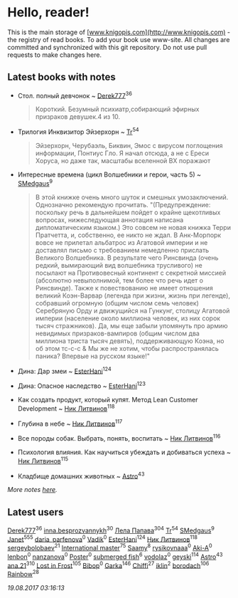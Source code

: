 # Hello, reader!
This is the main storage of [www.knigopis.com](http://www.knigopis.com) - the registry of read books.
To add your book use www-site. All changes are committed and synchronized with this git repository.
Do not use pull requests to make changes here.


## Latest books with notes
* Стол. полный девчонок ~ [Derek777](users/153/15386028-yandex)<sup>36</sup>
    > Короткий. Безумный психиатр,собирающий эфирных призраков девушек.4 из 10.

* Трилогия Инквизитор Эйзерхорн ~ [Tr](users/122/12282474-vkontakte)<sup>54</sup>
    > Эйзерхорн, Черубаэль, Биквин, Эмос с вирусом поглощения информации, Понтиус Гло.
    > Я начал отсюда, а не с Ереси Хоруса, но даже так, масштабы вселенной ВХ поражают

* Интересные времена (цикл Волшебники и герои, часть 5) ~ [SMedgaus](users/162/162444669-vkontakte)<sup>9</sup>
    > В этой книжке очень много шуток и смешных умозаключений. Однозначно рекомендую прочитать.
    > "(Предупреждение: поскольку речь в дальнейшем пойдет о крайне щекотливых вопросах, нижеследующая аннотация написана дипломатическим языком.)
    > Это совсем не новая книжка Терри Пратчетта, и, собственно, ее никто не ждал. В Анк-Морпорк вовсе не прилетал альбатрос из Агатовой империи и не доставлял письмо с требованием немедленно прислать Великого Волшебника. В результате чего Ринсвинда (очень редкий, вымирающий вид волшебника трусливого) не посылают на Противовесный континент с секретной миссией (абсолютно невыполнимой, тем более что речь идет о Ринсвинде).
    > Также к повествованию не имеет отношения великий Коэн-Варвар (легенда при жизни, жизнь при легенде), собравший огромную (общим числом семь человек) Серебряную Орду и движущийся на Гункунг, столицу Агатовой империи (население около миллиона человек, из них сорок тысяч стражников).
    > Да, мы еще забыли упомянуть про армию невидимых призраков-вампиров (общим числом два миллиона триста тысяч девять), поддерживающую Коэна, но об этом тс-с-с & Мы же не хотим, чтобы распространялась паника?
    > Впервые на русском языке!"

* Дина: Дар змеи ~ [EsterHani](users/305/30558181-vkontakte)<sup>124</sup>

* Дина: Опасное наследство ~ [EsterHani](users/305/30558181-vkontakte)<sup>123</sup>

* Как создать продукт, который купят. Метод Lean Customer Development ~ [Ник Литвинов](users/241/241974816-vkontakte)<sup>118</sup>

* Глубина в небе ~ [Ник Литвинов](users/241/241974816-vkontakte)<sup>117</sup>

* Все породы собак. Выбрать, понять, воспитать ~ [Ник Литвинов](users/241/241974816-vkontakte)<sup>116</sup>

* Психология влияния. Как научиться убеждать и добиваться успеха ~ [Ник Литвинов](users/241/241974816-vkontakte)<sup>115</sup>

* Кладбище домашних животных ~ [Astro](users/282/282662025-vkontakte)<sup>43</sup>


_More notes [here](latest_books_with_notes.md)._


## Latest users
[Derek777](users/153/15386028-yandex)<sup>36</sup> 
[inna.besprozvannykh](users/733/73323849-yandex)<sup>30</sup> 
[Лела Папава](users/761/76187635-vkontakte)<sup>304</sup> 
[Tr](users/122/12282474-vkontakte)<sup>54</sup> 
[SMedgaus](users/162/162444669-vkontakte)<sup>9</sup> 
[Janet](users/108/108113656204404967440-google)<sup>555</sup> 
[daria_parfenova](users/385/3856663-vkontakte)<sup>0</sup> 
[Vadik](users/113/113276117639820843949-google)<sup>0</sup> 
[EsterHani](users/305/30558181-vkontakte)<sup>124</sup> 
[Ник Литвинов](users/241/241974816-vkontakte)<sup>118</sup> 
[sergeybolobaev](users/379/37918255-vkontakte)<sup>21</sup> 
[International master](users/741/74140988-vkontakte)<sup>75</sup> 
[Saamy](users/115/115226508-vkontakte)<sup>8</sup> 
[rysikovnaaa](users/132/132828861-vkontakte)<sup>0</sup> 
[Aki-A](users/217/217955551-vkontakte)<sup>0</sup> 
[lenbon](users/152/1528310424149493-facebook)<sup>0</sup> 
[nanzanova](users/112/11205797-vkontakte)<sup>0</sup> 
[Poster](users/192/192099707915275-facebook)<sup>0</sup> 
[submerged fish](users/471/471364154-yandex)<sup>6</sup> 
[vodolaz](users/100/100814312071069684938-google)<sup>0</sup> 
[geyski](users/221/221959664-vkontakte)<sup>114</sup> 
[Astro](users/282/282662025-vkontakte)<sup>43</sup> 
[ana.21](users/107/107655526900000657481-google)<sup>310</sup> 
[Lost in Frost](users/103/103293621948650602575-google)<sup>105</sup> 
[Bibop](users/144/144126479514349-facebook)<sup>0</sup> 
[Garka](users/115/115753719718250012620-google)<sup>146</sup> 
[Chiffi](users/105/105831994080785626680-google)<sup>27</sup> 
[iklin](users/160/1602268389844908-facebook)<sup>2</sup> 
[borodach](users/157/15706320-vkontakte)<sup>106</sup> 
[Rainbow](users/109/109787328219839805802-google)<sup>28</sup> 


_19.08.2017 03:16:13_
